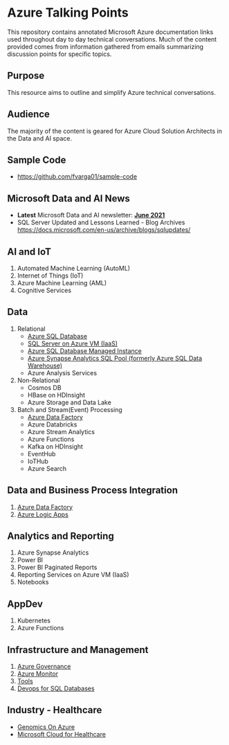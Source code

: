 # Azure Talking Points
This repository contains annotated Microsoft Azure documentation links used throughout day to day technical conversations. Much of the content provided comes from information gathered from emails summarizing discussion points for specific topics.

## Purpose
This resource aims to outline and simplify Azure technical conversations. 

## Audience
The majority of the content is geared for Azure Cloud Solution Architects in the Data and AI space.

## Sample Code
- https://github.com/fvarga01/sample-code


## Microsoft Data and AI News
- __Latest__ Microsoft Data and AI newsletter: __[June 2021](/Microsoft-Data-and-AI-News/2021/Microsoft-Data-and-AI-News-June-2021.pdf)__
- SQL Server Updated and Lessons Learned - Blog Archives https://docs.microsoft.com/en-us/archive/blogs/sqlupdates/

  
## AI and IoT
1. Automated Machine Learning (AutoML)
2. Internet of Things (IoT)
3. Azure Machine Learning (AML)
4. Cognitive Services

## Data
1.  Relational
    - [Azure SQL Database](/Azure-SQL-Database.md)
    - [SQL Server on Azure VM (IaaS)](/SQL-Server-Azure-VM.md)
    - [Azure SQL Database Managed Instance](/Azure-SQL-Database-Managed-Instance.md)
    - [Azure Synapse Analytics SQL Pool (formerly Azure SQL Data Warehouse)](/Azure-Synapse-Analytics-SQLPool.md)
    - Azure Analysis Services
2. Non-Relational
   - Cosmos DB
   - HBase on HDInsight
   - Azure Storage and Data Lake
3. Batch and Stream(Event) Processing
   - [Azure Data Factory](/Azure-Data-Factory.md)
   - Azure Databricks
   - Azure Stream Analytics
   - Azure Functions 
   - Kafka on HDInsight
   - EventHub
   - IoTHub
   - Azure Search

## Data and Business Process Integration
1. [Azure Data Factory](/Azure-Data-Factory.md)
2. [Azure Logic Apps](/Azure-Logic-Apps.md)

## Analytics and Reporting
1. Azure Synapse Analytics
2. Power BI
3. Power BI Paginated Reports
4. Reporting Services on Azure VM (IaaS)
5. Notebooks

## AppDev
1. Kubernetes
2. Azure Functions

## Infrastructure and Management
1. [Azure Governance](/Azure-Governance.md)
2. [Azure Monitor](/Azure-Monitor.md)
3. [Tools](/Tools.md)
4. [Devops for SQL Databases](/DevopsForSQLDatabases.md)

## Industry - Healthcare
- [Genomics On Azure](/Genomics-On-Azure.md)
- [Microsoft Cloud for Healthcare](/Microsoft-Cloud-For-Healthcare.md)